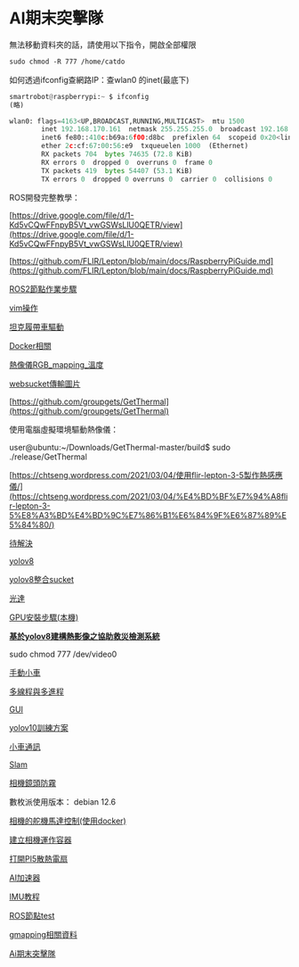 # AI期末突擊隊

無法移動資料夾的話，請使用以下指令，開啟全部權限

```markdown
sudo chmod -R 777 /home/catdo
```

如何透過ifconfig查網路IP：查wlan0 的inet(最底下)

```python
smartrobot@raspberrypi:~ $ ifconfig
(略)

wlan0: flags=4163<UP,BROADCAST,RUNNING,MULTICAST>  mtu 1500
        inet 192.168.170.161  netmask 255.255.255.0  broadcast 192.168.170.255
        inet6 fe80::410c:b69a:6f00:d8bc  prefixlen 64  scopeid 0x20<link>
        ether 2c:cf:67:00:56:e9  txqueuelen 1000  (Ethernet)
        RX packets 704  bytes 74635 (72.8 KiB)
        RX errors 0  dropped 0  overruns 0  frame 0
        TX packets 419  bytes 54407 (53.1 KiB)
        TX errors 0  dropped 0 overruns 0  carrier 0  collisions 0
```

ROS開發完整教學：

[https://drive.google.com/file/d/1-Kd5vCQwFFnpyB5Vt_vwGSWsLlU0QETR/view](https://drive.google.com/file/d/1-Kd5vCQwFFnpyB5Vt_vwGSWsLlU0QETR/view)

[https://github.com/FLIR/Lepton/blob/main/docs/RaspberryPiGuide.md](https://github.com/FLIR/Lepton/blob/main/docs/RaspberryPiGuide.md)

[ROS2節點作業步驟](AI%E6%9C%9F%E6%9C%AB%E7%AA%81%E6%93%8A%E9%9A%8A%202b1b301413d14792b79ed556e70a44aa/ROS2%E7%AF%80%E9%BB%9E%E4%BD%9C%E6%A5%AD%E6%AD%A5%E9%A9%9F%2053c635deb178449b891a39371736e39d.md)

[vim操作](AI%E6%9C%9F%E6%9C%AB%E7%AA%81%E6%93%8A%E9%9A%8A%202b1b301413d14792b79ed556e70a44aa/vim%E6%93%8D%E4%BD%9C%201b3c6410541b8000909eed3133eaa693.md)

[坦克履帶車驅動](AI%E6%9C%9F%E6%9C%AB%E7%AA%81%E6%93%8A%E9%9A%8A%202b1b301413d14792b79ed556e70a44aa/%E5%9D%A6%E5%85%8B%E5%B1%A5%E5%B8%B6%E8%BB%8A%E9%A9%85%E5%8B%95%2017fc6410541b803c9059fe89e5d3e3e8.md)

[Docker相關](AI%E6%9C%9F%E6%9C%AB%E7%AA%81%E6%93%8A%E9%9A%8A%202b1b301413d14792b79ed556e70a44aa/Docker%E7%9B%B8%E9%97%9C%20152c6410541b809d942fd48951155691.md)

[熱像儀RGB_mapping_溫度](AI%E6%9C%9F%E6%9C%AB%E7%AA%81%E6%93%8A%E9%9A%8A%202b1b301413d14792b79ed556e70a44aa/%E7%86%B1%E5%83%8F%E5%84%80RGB_mapping_%E6%BA%AB%E5%BA%A6%2056a69f93dca44aa59ec0f77caa69e5be.md)

[websucket傳輸圖片](AI%E6%9C%9F%E6%9C%AB%E7%AA%81%E6%93%8A%E9%9A%8A%202b1b301413d14792b79ed556e70a44aa/websucket%E5%82%B3%E8%BC%B8%E5%9C%96%E7%89%87%207ccdeb02cac04801a3d769597f7a3fa8.md)

[https://github.com/groupgets/GetThermal](https://github.com/groupgets/GetThermal)

使用電腦虛擬環境驅動熱像儀：

user@ubuntu:~/Downloads/GetThermal-master/build$ sudo ./release/GetThermal

[https://chtseng.wordpress.com/2021/03/04/使用flir-lepton-3-5製作熱感應儀/](https://chtseng.wordpress.com/2021/03/04/%E4%BD%BF%E7%94%A8flir-lepton-3-5%E8%A3%BD%E4%BD%9C%E7%86%B1%E6%84%9F%E6%87%89%E5%84%80/)

[待解決](AI%E6%9C%9F%E6%9C%AB%E7%AA%81%E6%93%8A%E9%9A%8A%202b1b301413d14792b79ed556e70a44aa/%E5%BE%85%E8%A7%A3%E6%B1%BA%20d921daec0fd4410f9a4cf1ffd73f96fe.md)

[yolov8](AI%E6%9C%9F%E6%9C%AB%E7%AA%81%E6%93%8A%E9%9A%8A%202b1b301413d14792b79ed556e70a44aa/yolov8%20a50cc94647a140229a44ba626eebb257.md)

[yolov8整合sucket](AI%E6%9C%9F%E6%9C%AB%E7%AA%81%E6%93%8A%E9%9A%8A%202b1b301413d14792b79ed556e70a44aa/yolov8%E6%95%B4%E5%90%88sucket%20d8a868d7db8f4e27ab9595a8c21bcf61.md)

[光達](AI%E6%9C%9F%E6%9C%AB%E7%AA%81%E6%93%8A%E9%9A%8A%202b1b301413d14792b79ed556e70a44aa/%E5%85%89%E9%81%94%2006d7f7bfb91d4957b9dc6f4359f64e34.md)

[GPU安裝步驟(本機)](AI%E6%9C%9F%E6%9C%AB%E7%AA%81%E6%93%8A%E9%9A%8A%202b1b301413d14792b79ed556e70a44aa/GPU%E5%AE%89%E8%A3%9D%E6%AD%A5%E9%A9%9F(%E6%9C%AC%E6%A9%9F)%2031c103432fe8416f8ac3151d91392e0e.md)

[**基於yolov8建構熱影像之協助救災檢測系統**](AI%E6%9C%9F%E6%9C%AB%E7%AA%81%E6%93%8A%E9%9A%8A%202b1b301413d14792b79ed556e70a44aa/%E5%9F%BA%E6%96%BCyolov8%E5%BB%BA%E6%A7%8B%E7%86%B1%E5%BD%B1%E5%83%8F%E4%B9%8B%E5%8D%94%E5%8A%A9%E6%95%91%E7%81%BD%E6%AA%A2%E6%B8%AC%E7%B3%BB%E7%B5%B1%20c9b83cae20514245b3bae514eaf914ec.md)

sudo chmod 777 /dev/video0

[手動小車](AI%E6%9C%9F%E6%9C%AB%E7%AA%81%E6%93%8A%E9%9A%8A%202b1b301413d14792b79ed556e70a44aa/%E6%89%8B%E5%8B%95%E5%B0%8F%E8%BB%8A%20f87e9b2293494bb78786b7c00557b3db.md)

[多線程與多進程](AI%E6%9C%9F%E6%9C%AB%E7%AA%81%E6%93%8A%E9%9A%8A%202b1b301413d14792b79ed556e70a44aa/%E5%A4%9A%E7%B7%9A%E7%A8%8B%E8%88%87%E5%A4%9A%E9%80%B2%E7%A8%8B%207a59b37068fb4f1bb3fe12a7d23e08da.md)

[GUI](AI%E6%9C%9F%E6%9C%AB%E7%AA%81%E6%93%8A%E9%9A%8A%202b1b301413d14792b79ed556e70a44aa/GUI%20a671d4cd66244535916dd9e6c1e2b589.md)

[yolov10訓練方案](AI%E6%9C%9F%E6%9C%AB%E7%AA%81%E6%93%8A%E9%9A%8A%202b1b301413d14792b79ed556e70a44aa/yolov10%E8%A8%93%E7%B7%B4%E6%96%B9%E6%A1%88%2093811e43895e48afbfb0a87e5da6aca3.md)

[小車通訊](AI%E6%9C%9F%E6%9C%AB%E7%AA%81%E6%93%8A%E9%9A%8A%202b1b301413d14792b79ed556e70a44aa/%E5%B0%8F%E8%BB%8A%E9%80%9A%E8%A8%8A%206be3e3bb15e144a7a0f0e38fdf7c2c26.md)

[Slam](AI%E6%9C%9F%E6%9C%AB%E7%AA%81%E6%93%8A%E9%9A%8A%202b1b301413d14792b79ed556e70a44aa/Slam%20aa593a18a47c4226b136ffcb3fcbdbfd.md)

[相機鏡頭防霧](AI%E6%9C%9F%E6%9C%AB%E7%AA%81%E6%93%8A%E9%9A%8A%202b1b301413d14792b79ed556e70a44aa/%E7%9B%B8%E6%A9%9F%E9%8F%A1%E9%A0%AD%E9%98%B2%E9%9C%A7%2011ac6410541b80a7b7daf7dcf7dbf584.md)

數枚派使用版本： debian 12.6

[相機的舵機馬達控制(使用docker)](AI%E6%9C%9F%E6%9C%AB%E7%AA%81%E6%93%8A%E9%9A%8A%202b1b301413d14792b79ed556e70a44aa/%E7%9B%B8%E6%A9%9F%E7%9A%84%E8%88%B5%E6%A9%9F%E9%A6%AC%E9%81%94%E6%8E%A7%E5%88%B6(%E4%BD%BF%E7%94%A8docker)%2018cc6410541b8048874ef0505d0524e7.md)

[建立相機運作容器](AI%E6%9C%9F%E6%9C%AB%E7%AA%81%E6%93%8A%E9%9A%8A%202b1b301413d14792b79ed556e70a44aa/%E5%BB%BA%E7%AB%8B%E7%9B%B8%E6%A9%9F%E9%81%8B%E4%BD%9C%E5%AE%B9%E5%99%A8%201a7c6410541b808a9861e1ca9fb449b4.md)

[打開PI5散熱電扇](AI%E6%9C%9F%E6%9C%AB%E7%AA%81%E6%93%8A%E9%9A%8A%202b1b301413d14792b79ed556e70a44aa/%E6%89%93%E9%96%8BPI5%E6%95%A3%E7%86%B1%E9%9B%BB%E6%89%87%201b6c6410541b804ea64bc6a7ab5617f9.md)

[AI加速器](AI%E6%9C%9F%E6%9C%AB%E7%AA%81%E6%93%8A%E9%9A%8A%202b1b301413d14792b79ed556e70a44aa/AI%E5%8A%A0%E9%80%9F%E5%99%A8%201b6c6410541b80f19e56cdcf9f9e54c2.md)

[IMU教程](AI%E6%9C%9F%E6%9C%AB%E7%AA%81%E6%93%8A%E9%9A%8A%202b1b301413d14792b79ed556e70a44aa/IMU%E6%95%99%E7%A8%8B%201b9c6410541b8035b71fe8f28362bc93.md)

[ROS節點test](AI%E6%9C%9F%E6%9C%AB%E7%AA%81%E6%93%8A%E9%9A%8A%202b1b301413d14792b79ed556e70a44aa/ROS%E7%AF%80%E9%BB%9Etest%201bcc6410541b80d398efef851fa12ad6.md)

[gmapping相關資料](AI%E6%9C%9F%E6%9C%AB%E7%AA%81%E6%93%8A%E9%9A%8A%202b1b301413d14792b79ed556e70a44aa/gmapping%E7%9B%B8%E9%97%9C%E8%B3%87%E6%96%99%201c0c6410541b809f991cc61b1aea734d.md)

[Ai期末突擊隊](AI%E6%9C%9F%E6%9C%AB%E7%AA%81%E6%93%8A%E9%9A%8A%202b1b301413d14792b79ed556e70a44aa/Ai%E6%9C%9F%E6%9C%AB%E7%AA%81%E6%93%8A%E9%9A%8A%201c0c6410541b8040a663c21301536917.md)